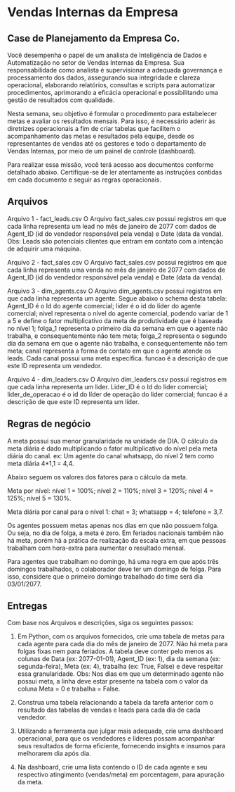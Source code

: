 # Vendas Internas da Empresa

## Case de Planejamento da Empresa Co.

Você desempenha o papel de um analista de Inteligência de Dados e Automatização no setor de Vendas Internas da Empresa.
Sua responsabilidade como analista é supervisionar a adequada governança e processamento dos dados, assegurando sua integridade e clareza operacional, elaborando relatórios, consultas e scripts para automatizar procedimentos, aprimorando a eficácia operacional e possibilitando uma gestão de resultados com qualidade.

Nesta semana, seu objetivo é formular o procedimento para estabelecer metas e avaliar os resultados mensais. Para isso, é necessário aderir às diretrizes operacionais a fim de criar tabelas que facilitem o acompanhamento das metas e resultados pela equipe, desde os representantes de vendas até os gestores e todo o departamento de Vendas Internas, por meio de um painel de controle (dashboard).

Para realizar essa missão, você terá acesso aos documentos conforme detalhado abaixo. Certifique-se de ler atentamente as instruções contidas em cada documento e seguir as regras operacionais.


## Arquivos

Arquivo 1 - fact_leads.csv
O Arquivo fact_sales.csv possui registros em que cada linha representa um lead no mês de janeiro de 2077 com dados de Agent_ID (id do vendedor responsável pela venda) e Date (data da venda). Obs: Leads são potenciais clientes que entram em contato com a intenção de adquirir uma máquina.

Arquivo 2 - fact_sales.csv
O Arquivo fact_sales.csv possui registros em que cada linha representa uma venda no mês de janeiro de 2077 com dados de Agent_ID (id do vendedor responsável pela venda) e Date (data da venda).

Arquivo 3 - dim_agents.csv
O Arquivo dim_agents.csv possui registros em que cada linha representa um agente. Segue abaixo o schema desta tabela:
Agent_ID é o Id do agente comercial;
lider é o id do líder do agente comercial;
nivel representa o nível do agente comercial, podendo variar de 1 a 5 e define o fator multiplicativo da meta de produtividade que é baseada no nível 1;
folga_1 representa o primeiro dia da semana em que o agente não trabalha, e consequentemente não tem meta;
folga_2 representa o segundo dia da semana em que o agente não trabalha, e consequentemente não tem meta;
canal representa a forma de contato em que o agente atende os leads. Cada canal possui uma meta específica.
funcao é a descrição de que este ID representa um vendedor.

Arquivo 4 - dim_leaders.csv
O Arquivo dim_leaders.csv possui registros em que cada linha representa um lider.
Lider_ID é o Id do lider comercial;
lider_de_operacao é o id do líder de operação do lider comercial;
funcao é a descrição de que este ID representa um líder.



## Regras de negócio

A meta possui sua menor granularidade na unidade de DIA. O cálculo da meta diária é dado
multiplicando o fator multiplicativo do nível pela meta diária do canal.
ex: Um agente do canal whatsapp, do nível 2 tem como meta diária 4*1,1 = 4,4.

Abaixo seguem os valores dos fatores para o cálculo da meta.

Meta por nível:
nível 1 = 100%;
nível 2 = 110%;
nível 3 = 120%;
nível 4 = 125%;
nível 5 = 130%.

Meta diária por canal para o nível 1:
chat = 3;
whatsapp = 4;
telefone = 3,7.

Os agentes possuem metas apenas nos dias em que não possuem folga. Ou seja, no dia de folga, a meta é zero. Em feriados nacionais também não há meta, porém há a prática de realização da escala extra, em que pessoas trabalham com hora-extra para aumentar o resultado mensal.

Para agentes que trabalham no domingo, há uma regra em que após três domingos trabalhados, o colaborador deve ter um domingo de folga. Para isso, considere que o primeiro domingo trabalhado do time será dia 03/01/2077.


## Entregas

Com base nos Arquivos e descrições, siga os seguintes passos:

1. Em Python, com os arquivos fornecidos, crie uma tabela de metas para cada agente para cada dia do mês de janeiro de 2077. Não há meta para folgas fixas nem para feriados.
A tabela deve conter pelo menos as colunas de Data (ex: 2077-01-01), Agent_ID (ex: 1), dia da semana (ex: segunda-feira), Meta (ex: 4), trabalha (ex: True, False) e deve respeitar essa granularidade. Obs: Nos dias em que um determinado agente não possui meta, a linha deve estar presente na tabela com o valor da coluna Meta = 0 e trabalha = False.

2. Construa uma tabela relacionando a tabela da tarefa anterior com o resultado das tabelas de vendas e leads para cada dia de cada vendedor.

3. Utilizando a ferramenta que julgar mais adequada, crie uma dashboard operacional, para que os vendedores e líderes possam acompanhar seus resultados de forma eficiente, fornecendo insights e insumos para melhorarem dia após dia.

4. Na dashboard, crie uma lista contendo o ID de cada agente e seu respectivo atingimento (vendas/meta) em porcentagem, para apuração da meta.
